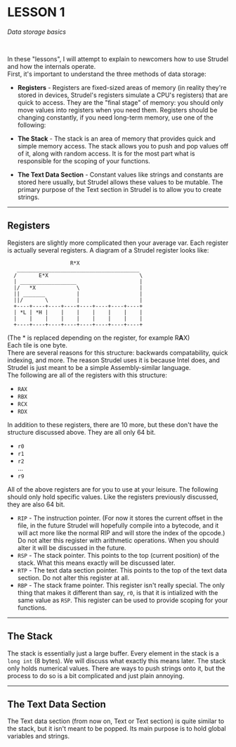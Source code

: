 # **LESSON 1**  
*Data storage basics*

<br>

In these "lessons", I will attempt to explain to newcomers how to use Strudel and how the internals operate.  
First, it's important to understand the three methods of data storage:

+ **Registers** - Registers are fixed-sized areas of memory (in reality they're stored in devices, Strudel's registers simulate a CPU's registers) that are quick to access. They are the "final stage" of memory: you should only move values into registers when you need them. Registers should be changing constantly, if you need long-term memory, use one of the following:

+ **The Stack** - The stack is an area of memory that provides quick and simple memory access. The stack allows you to push and pop values off of it, along with random access. It is for the most part what is responsible for the scoping of your functions.

+ **The Text Data Section** - Constant values like strings and constants are stored here usually, but Strudel allows these values to be mutable. The primary purpose of the Text section in Strudel is to allow you to create strings.

*** 

## **Registers**

Registers are slightly more complicated then your average var. Each register is actually several registers. A diagram of a Strudel register looks like:

```
                    R*X
   _______________________________________
  /       E*X                             \
  | __________________                    |
  |/   *X             \                   |
  || _______          |                   |
  ||/       \         |                   |
  +----+----+----+----+----+----+----+----+
  | *L | *H |    |    |    |    |    |    |
  |    |    |    |    |    |    |    |    |
  +----+----+----+----+----+----+----+----+
```
(The * is replaced depending on the register, for example R**A**X)  
Each tile is one byte.  
There are several reasons for this structure: backwards compatability, quick indexing, and more. The reason Strudel uses it is because Intel does, and Strudel is just meant to be a simple Assembly-similar language.  
The following are all of the registers with this structure:
+ `RAX`
+ `RBX`
+ `RCX`
+ `RDX`

In addition to these registers, there are 10 more, but these don't have the structure discussed above. They are all only 64 bit.
+ `r0`
+ `r1`
+ `r2`  
...
+ `r9`

All of the above registers are for you to use at your leisure. The following should only hold specific values. Like the registers previously discussed, they are also 64 bit.

+ `RIP` - The instruction pointer. (For now it stores the current offset in the file, in the future Strudel will hopefully compile into a bytecode, and it will act more like the normal RIP and will store the index of the opcode.) Do not alter this register with arithmetic operations. When you should alter it will be discussed in the future.
+ `RSP` - The stack pointer. This points to the top (current position) of the stack. What this means exactly will be discussed later.
+ `RTP` - The text data section pointer. This points to the top of the text data section. Do not alter this register at all.
+ `RBP` - The stack frame pointer. This register isn't really special. The only thing that makes it different than say, `r0`, is that it is intialized with the same value as `RSP`. This register can be used to provide scoping for your functions.

***

## **The Stack**

The stack is essentially just a large buffer. Every element in the stack is a `long int` (8 bytes). We will discuss what exactly this means later. The stack only holds numerical values. There are ways to push strings onto it, but the process to do so is a bit complicated and just plain annoying.

***

## **The Text Data Section**

The Text data section (from now on, Text or Text section) is quite similar to the stack, but it isn't meant to be popped. Its main purpose is to hold global variables and strings.